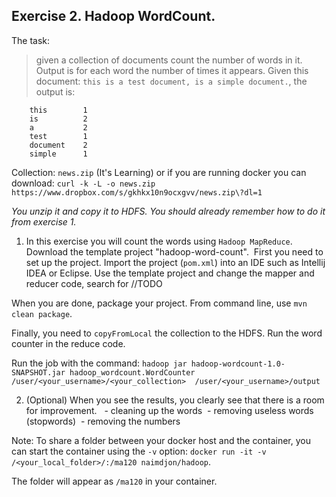 ## Exercise 2. Hadoop WordCount.

The task: 
>given a collection of documents count the number of words in it. Output is for each word the number of times it appears.
Given this document: `this is a test document, is a simple document.`, the output is:
    
        this        1
        is          2
        a           2
        test        1
        document    2
        simple      1

Collection: `news.zip` (It's Learning) or if you are running docker you can download:
`curl -k -L -o news.zip   https://www.dropbox.com/s/gkhkx10n9ocxgvv/news.zip\?dl=1`

*You unzip it and copy it to HDFS. You should already remember how to do it from exercise 1.*


1. In this exercise you will count the words using `Hadoop MapReduce`. Download the template project "hadoop-word-count". 
First you need to set up the project. Import the project (`pom.xml`) into an IDE such as Intellij IDEA or Eclipse. Use the template project and change the mapper and reducer code, search for //TODO

When you are done, package your project. From command line, use `mvn clean package`.

Finally, you need to `copyFromLocal` the collection to the HDFS. Run the word counter in the reduce code.

Run the job with the command:
`hadoop jar hadoop-wordcount-1.0-SNAPSHOT.jar hadoop_wordcount.WordCounter /user/<your_username>/<your_collection>  /user/<your_username>/output`

2. (Optional) When you see the results, you clearly see that there is a room for improvement. 
 - cleaning up the words
 - removing useless words (stopwords)
 - removing the numbers

Note:  To share a folder between your docker host and the container, you can start the container using the `-v` option:
 `docker run -it -v  /<your_local_folder>/:/ma120 naimdjon/hadoop`. 
  
   The folder will appear as `/ma120` in your container.
